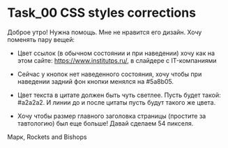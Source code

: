 # Task_00   CSS styles corrections



Доброе утро! Нужна помощь. 
Мне не нравится его дизайн. Хочу поменять пару вещей:

- Цвет ссылок (в обычном состоянии и при наведении) хочу как на этом сайте: 
  https://www.institutps.ru/, в слайдере с IT-компаниями

- Сейчас у кнопок нет наведенного состояния, 
  хочу чтобы при наведении задний фон кнопки менялся на #5a8b05.

- Цвет текста в цитате должен быть чуть светлее. 
  Пусть будет такой: #a2a2a2. 
  И линии до и после цитаты пусть будут такого же цвета.

- Хочу чтобы размер главного заголовка страницы (простите за тавтологию) был еще больше! 
  Давай сделаем 54 пикселя.

Марк, Rockets and Bishops

